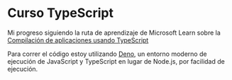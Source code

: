 # Curso TypeScript

Mi progreso siguiendo la ruta de aprendizaje de Microsoft Learn sobre la [Compilación de aplicaciones usando TypeScript](https://docs.microsoft.com/en-us/learn/paths/build-javascript-applications-typescript/)

Para correr el código estoy utilizando [Deno](https://deno.land), un entorno moderno de ejecución de JavaScript y TypeScript en lugar de Node.js, por facilidad de ejecución.